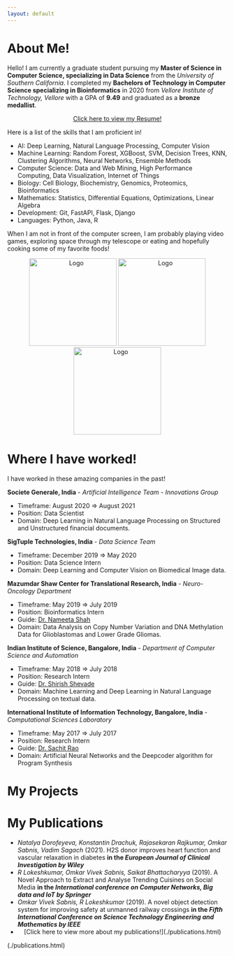 ```yaml
---
layout: default
---
```

# About Me!

Hello! I am currently a graduate student pursuing my **Master of Science in Computer Science, specializing in Data Science** from the _University of Southern California_. I completed my **Bachelors of Technology in Computer Science specializing in Bioinformatics** in 2020 from _Vellore Institute of Technology, Vellore_  with a GPA of **9.49** and graduated as a **bronze medallist**.

<div align="center">
  <a href="https://github.com/osabnis" class="btn btn-email"><span class="fa fa-envelope"></span>Click here to view my Resume!</a>
</div>

Here is a list of the skills that I am proficient in!
* AI: Deep Learning, Natural Language Processing, Computer Vision
* Machine Learning: Random Forest, XGBoost, SVM, Decision Trees, KNN, Clustering Algorithms, Neural Networks, Ensemble Methods
* Computer Science: Data and Web Mining, High Performance Computing, Data Visualization, Internet of Things
* Biology: Cell Biology, Biochemistry, Genomics, Proteomics, Bioinformatics
* Mathematics: Statistics, Differential Equations, Optimizations, Linear Algebra
* Development: Git, FastAPI, Flask, Django
* Languages: Python, Java, R

When I am not in front of the computer screen, I am probably playing video games, exploring space through my telescope or eating and hopefully cooking some of my favorite foods!

<div align="center">
  <div style="display: inline-block">
    <img alt="Logo" src="https://drive.google.com/uc?export=view&id=14ScUMttHGhpcSapDDjsaQv5CgrKml3Co" width="200" />
  </div>

  <div style="display: inline-block">
    <img alt="Logo" src="https://drive.google.com/uc?export=view&id=1frHLonPcPXlmXMu6ANHQGFk05KM8_3WV" width="200" />
  </div>

  <div style="display: inline-block">
    <img alt="Logo" src="https://drive.google.com/uc?export=view&id=14Q_PERV0Yx0I9FvwquWiWFZ0d7cJ5QLP" width="200" />
  </div>
</div>



# Where I have worked!

I have worked in these amazing companies in the past!

**Societe Generale, India** - _Artificial Intelligence Team - Innovations Group_
* Timeframe: August 2020 => August 2021
* Position: Data Scientist
* Domain: Deep Learning in Natural Language Processing on Structured and Unstructured financial documents.

  
**SigTuple Technologies, India** - _Data Science Team_
* Timeframe: December 2019 => May 2020
* Position: Data Science Intern
* Domain: Deep Learning and Computer Vision on Biomedical Image data.


**Mazumdar Shaw Center for Translational Research, India** - _Neuro-Oncology Department_
* Timeframe: May 2019 => July 2019
* Position: Bioinformatics Intern
* Guide: <a href="https://www.msctr.org/2016/09/16/dr-nameeta-shah/" target="_blank">Dr. Nameeta Shah</a>
* Domain: Data Analysis on Copy Number Variation and DNA Methylation Data for Glioblastomas and Lower Grade Gliomas.

  
**Indian Institute of Science, Bangalore, India** - _Department of Computer Science and Automation_
* Timeframe: May 2018 => July 2018
* Position: Research Intern
* Guide: <a href="https://www.csa.iisc.ac.in/~shirish/" target="_blank">Dr. Shirish Shevade </a>
* Domain: Machine Learning and Deep Learning in Natural Language Processing on textual data.

**International Institute of Information Technology, Bangalore, India** - _Computational Sciences Laboratory_
* Timeframe: May 2017 => July 2017
* Position: Research Intern
* Guide: <a href="https://www.iiitb.ac.in/csl/people/sachit.html" target="_blank">Dr. Sachit Rao </a>
* Domain: Artificial Neural Networks and the Deepcoder algorithm for Program Synthesis


# My Projects




# My Publications

* _Natalya Dorofeyeva, Konstantin Drachuk, Rajasekaran Rajkumar, Omkar Sabnis, Vadim Sagach_ (2021). H2S donor improves heart function and vascular relaxation in diabetes **in the  _European Journal of Clinical Investigation by Wiley_**
* _R Lokeshkumar, Omkar Vivek Sabnis, Saikat Bhattacharyya_ (2019). A Novel Approach to Extract and Analyse Trending Cuisines on Social Media **in the _International conference on Computer Networks, Big data and IoT by Springer_**
* _Omkar Vivek Sabnis, R Lokeshkumar_ (2019). A novel object detection system for improving safety at unmanned railway crossings **in the _Fifth International Conference on Science Technology Engineering and Mathematics by IEEE_**
* <div align="center">
  <a class="btn btn-email"><span class="fa fa-envelope"></span>[Click here to view more about my publications!](./publications.html)</a>
</div>(./publications.html)
